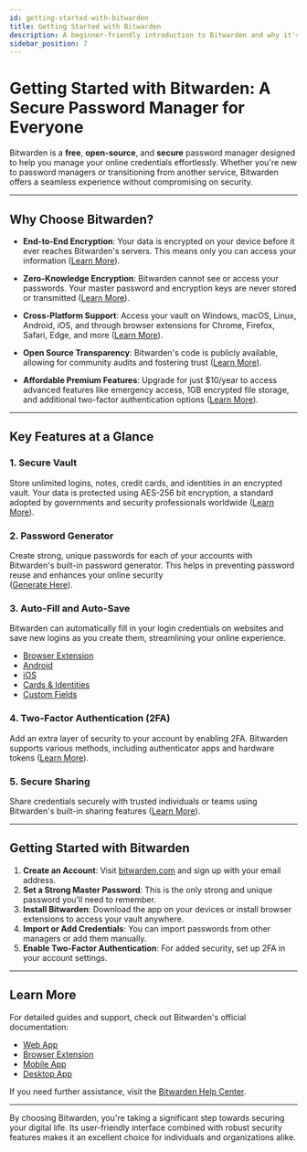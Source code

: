 ```yaml
---
id: getting-started-with-bitwarden
title: Getting Started with Bitwarden
description: A beginner-friendly introduction to Bitwarden and why it's a great choice for managing your passwords.
sidebar_position: 7
---
```


# Getting Started with Bitwarden: A Secure Password Manager for Everyone

Bitwarden is a **free**, **open-source**, and **secure** password manager designed to help you manage your online credentials effortlessly. Whether you're new to password managers or transitioning from another service, Bitwarden offers a seamless experience without compromising on security.

---

## Why Choose Bitwarden?

- **End-to-End Encryption**: Your data is encrypted on your device before it ever reaches Bitwarden's servers. This means only you can access your information ([Learn More](https://bitwarden.com/help/bitwarden-security-white-paper/#bitwarden-security-principles)).

- **Zero-Knowledge Encryption**: Bitwarden cannot see or access your passwords. Your master password and encryption keys are never stored or transmitted ([Learn More](https://bitwarden.com/blog/end-to-end-encryption-and-zero-knowledge/)).

- **Cross-Platform Support**: Access your vault on Windows, macOS, Linux, Android, iOS, and through browser extensions for Chrome, Firefox, Safari, Edge, and more ([Learn More](https://bitwarden.com/download/)).

- **Open Source Transparency**: Bitwarden's code is publicly available, allowing for community audits and fostering trust ([Learn More](https://bitwarden.com/open-source/)).

- **Affordable Premium Features**: Upgrade for just $10/year to access advanced features like emergency access, 1GB encrypted file storage, and additional two-factor authentication options ([Learn More](https://bitwarden.com/pricing/)).

---

## Key Features at a Glance

### 1. **Secure Vault**

Store unlimited logins, notes, credit cards, and identities in an encrypted vault. Your data is protected using AES-256 bit encryption, a standard adopted by governments and security professionals worldwide ([Learn More](https://bitwarden.com/help/what-encryption-is-used/)).

### 2. **Password Generator**

Create strong, unique passwords for each of your accounts with Bitwarden's built-in password generator. This helps in preventing password reuse and enhances your online security  
([Generate Here](https://bitwarden.com/password-generator/#password-generator)).

### 3. **Auto-Fill and Auto-Save**

Bitwarden can automatically fill in your login credentials on websites and save new logins as you create them, streamlining your online experience.
- [Browser Extension](https://bitwarden.com/help/auto-fill-browser/)
- [Android](https://bitwarden.com/help/auto-fill-android/)
- [iOS](https://bitwarden.com/help/auto-fill-ios/)
- [Cards & Identities](https://bitwarden.com/help/auto-fill-card-id/)
- [Custom Fields](https://bitwarden.com/help/auto-fill-custom-fields/)

### 4. **Two-Factor Authentication (2FA)**

Add an extra layer of security to your account by enabling 2FA. Bitwarden supports various methods, including authenticator apps and hardware tokens ([Learn More](https://bitwarden.com/help/setup-two-step-login/)).

### 5. **Secure Sharing**

Share credentials securely with trusted individuals or teams using Bitwarden's built-in sharing features ([Learn More](https://bitwarden.com/help/about-send/)).

---

## Getting Started with Bitwarden

1. **Create an Account**: Visit [bitwarden.com](https://bitwarden.com) and sign up with your email address.
2. **Set a Strong Master Password**: This is the only strong and unique password you'll need to remember.
3. **Install Bitwarden**: Download the app on your devices or install browser extensions to access your vault anywhere.
4. **Import or Add Credentials**: You can import passwords from other managers or add them manually.
5. **Enable Two-Factor Authentication**: For added security, set up 2FA in your account settings.

---

## Learn More

For detailed guides and support, check out Bitwarden's official documentation:

- [Web App](https://bitwarden.com/help/getting-started-webvault/)
- [Browser Extension](https://bitwarden.com/help/getting-started-browserext/)
- [Mobile App](https://bitwarden.com/help/getting-started-mobile/)
- [Desktop App](https://bitwarden.com/help/getting-started-desktop/)

If you need further assistance, visit the [Bitwarden Help Center](https://bitwarden.com/help/).

---

By choosing Bitwarden, you're taking a significant step towards securing your digital life. Its user-friendly interface combined with robust security features makes it an excellent choice for individuals and organizations alike.
